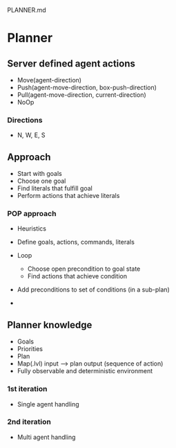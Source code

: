 PLANNER.md


# Planner

## Server defined agent actions 
- Move(agent-direction)
- Push(agent-move-direction, box-push-direction)
- Pull(agent-move-direction, current-direction)
- NoOp 

### Directions
- N, W, E, S


## Approach
- Start with goals
- Choose one goal
- Find literals that fulfill goal
- Perform actions that achieve literals


### POP approach
- Heuristics
- Define goals, actions, commands, literals

- Loop
    - Choose open precondition to goal state
    - Find actions that achieve condition
- Add preconditions to set of conditions (in a sub-plan) 
- 


<!-- #### Goal prioritizing
- Choose goal
- Loop
    - Find open precondition
    - Find action that achieves condition
    - return "plan" for achieving goal
- Check if other goals conflict with plan
- Prioritize goals with regards to conflicts -->


## Planner knowledge
- Goals
- Priorities
- Plan
- Map(.lvl) input --> plan output (sequence of action)
- Fully observable and deterministic environment


### 1st iteration
- Single agent handling

### 2nd iteration
- Multi agent handling 